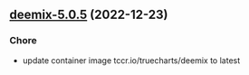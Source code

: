 

## [deemix-5.0.5](https://github.com/truecharts/charts/compare/deemix-5.0.4...deemix-5.0.5) (2022-12-23)

### Chore

- update container image tccr.io/truecharts/deemix to latest
  
  